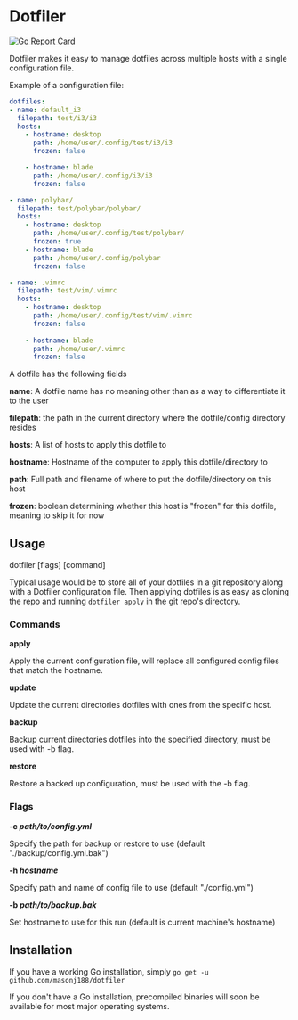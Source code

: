 # Dotfiler
[![Go Report Card](https://goreportcard.com/badge/github.com/masonj188/dotfiler)](https://goreportcard.com/report/github.com/masonj188/dotfiler)

Dotfiler makes it easy to manage dotfiles across multiple hosts with a single configuration file.

Example of a configuration file:
```yml
dotfiles:
- name: default_i3
  filepath: test/i3/i3
  hosts:
    - hostname: desktop
      path: /home/user/.config/test/i3/i3
      frozen: false

    - hostname: blade
      path: /home/user/.config/i3/i3
      frozen: false

- name: polybar/
  filepath: test/polybar/polybar/
  hosts:
    - hostname: desktop
      path: /home/user/.config/test/polybar/
      frozen: true
    - hostname: blade
      path: /home/user/.config/polybar
      frozen: false

- name: .vimrc
  filepath: test/vim/.vimrc
  hosts:
    - hostname: desktop
      path: /home/user/.config/test/vim/.vimrc
      frozen: false
    
    - hostname: blade
      path: /home/user/.vimrc
      frozen: false
```

A dotfile has the following fields

**name**: A dotfile name has no meaning other than as a way to differentiate it to the user

**filepath**: the path in the current directory where the dotfile/config directory resides

**hosts**: A list of hosts to apply this dotfile to

**hostname**: Hostname of the computer to apply this dotfile/directory to

**path**: Full path and filename of where to put the dotfile/directory on this host

**frozen**: boolean determining whether this host is "frozen" for this dotfile, meaning to skip it for now

## Usage
dotfiler [flags] [command]

Typical usage would be to store all of your dotfiles in a git repository along with a Dotfiler configuration file.  Then applying dotfiles is as easy as cloning the repo and running `dotfiler apply` in the git repo's directory.

### Commands
**apply**

Apply the current configuration file, will replace all configured config files that match the hostname.

**update**

Update the current directories dotfiles with ones from the specific host.

**backup**

Backup current directories dotfiles into the specified directory, must be used with -b flag.

**restore**

Restore a backed up configuration, must be used with the -b flag.


### Flags
**-c *path/to/config.yml***

Specify the path for backup or restore to use (default "./backup/config.yml.bak")

**-h *hostname***

Specify path and name of config file to use (default "./config.yml")


**-b *path/to/backup.bak***

Set hostname to use for this run (default is current machine's hostname)

## Installation
If you have a working Go installation, simply `go get -u github.com/masonj188/dotfiler`

If you don't have a Go installation, precompiled binaries will soon be available for most major operating systems.
